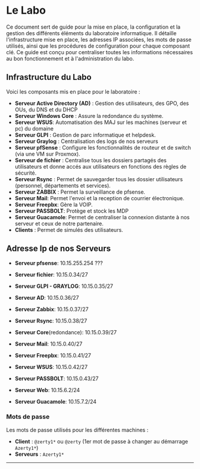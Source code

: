 # Le Labo

Ce document sert de guide pour la mise en place, la configuration et la gestion des différents éléments du laboratoire informatique. Il détaille l'infrastructure mise en place, les adresses IP associées, les mots de passe utilisés, ainsi que les procédures de configuration pour chaque composant clé. Ce guide est conçu pour centraliser toutes les informations nécessaires au bon fonctionnement et à l'administration du labo.

## Infrastructure du Labo

Voici les composants mis en place pour le laboratoire :

- **Serveur Active Directory (AD)** : Gestion des utilisateurs, des GPO, des OUs, du DNS et du DHCP
- **Serveur Windows Core** : Assure la redondance du système.
- **Serveur WSUS**: Automatisation des MAJ sur les machines (serveur et pc) du domaine
- **Serveur GLPI** : Gestion de parc informatique et helpdesk.
- **Serveur Graylog** : Centralisation des logs de nos serveurs
- **Serveur pfSense** : Configure les fonctionnalités de routeur et de switch (via une VM sur Proxmox).
- **Serveur de fichier** : Centralise tous les dossiers partagés des utilisateurs et donne accés aux utilisateurs en fonctions des règles de sécurité.
- **Serveur Rsync** : Permet de sauvegarder tous les dossier utilisateurs (personnel, départements et services).
- **Serveur ZABBIX** : Permet la surveillance de pfsense.
- **Serveur Mail**: Permet l'envoi et la reception de courrier électronique.
- **Serveur Freepbx**: Gère la VOIP.
- **Serveur PASSBOLT**: Protège et stock les MDP
- **Serveur Guacamole**: Permet de centraliser la connexion distante à nos serveur et ceux de notre partenaire.
- **Clients** : Permet de simulés des utilisateurs.

## Adresse Ip de nos Serveurs

- **Serveur pfsense**: 10.15.255.254 ???
- **Serveur fichier**: 10.15.0.34/27
- **Serveur GLPI - GRAYLOG**: 10.15.0.35/27
- **Serveur AD**: 10.15.0.36/27
- **Serveur Zabbix**: 10.15.0.37/27
- **Serveur Rsync**: 10.15.0.38/27
- **Serveur Core**(redondance): 10.15.0.39/27
- **Serveur Mail**: 10.15.0.40/27
- **Serveur Freepbx**: 10.15.0.41/27
- **Serveur WSUS**: 10.15.0.42/27
- **Serveur PASSBOLT**: 10.15.0.43/27

- **Serveur Web**: 10.15.6.2/24
- **Serveur Guacamole**: 10.15.7.2/24

### Mots de passe

Les mots de passe utilisés pour les différentes machines :

- **Client** : `@zerty1*` ou `@zerty` (1er mot de passe à changer au démarrage `Azerty1*`)
- **Serveurs** : `Azerty1*`

---
